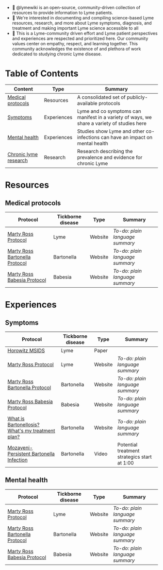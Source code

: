 - 👋 @lymewiki is an open-source, community-driven collection of resources to provide information to Lyme patients. 
- 👀 We're interested in documenting and compiling science-based Lyme resources, research, and more about Lyme symptoms, diagnosis, and treatment and making important Lyme science accessible to all
- 💞️ This is a Lyme-community driven effort and Lyme patient perspectives and experiences are respected and prioritized here. Our community values center on empathy, respect, and learning together. This community acknowledges the existence of and plethora of work dedicated to studying chronic Lyme disease.

<!---
lymewiki/lymewiki is a ✨ special ✨ repository because its `README.md` (this file) appears on your GitHub profile.
You can click the Preview link to take a look at your changes.
--->
# Table of Contents
| Content | Type | Summary |
| --- | --- | --- |
| [Medical protocols](#medical-protocols) | Resources | A consolidated set of publicly-available protocols|
| [Symptoms](#symptoms) | Experiences | Lyme and co symptoms can manifest in a variety of ways, we share a variety of studies here |
| [Mental health](#mental-health) | Experiences | Studies show Lyme and other co-infections can have an impact on mental health |
| [Chronic lyme research](#chronic-lyme-research) | Research | Research describing the prevalence and evidence for chronic Lyme |

# Resources
## Medical protocols
| Protocol | Tickborne disease | Type | Summary |
| --- | --- | --- | --- |
| [Marty Ross Protocol](https://www.treatlyme.net/lyme-disease-treatment-guidelines) | Lyme | Website | _To-do: plain language summary_ |
| [Marty Ross Bartonella Protocol](https://www.treatlyme.net/guide/ultimate-bartonella-treatments-and-treatment-guide)| Bartonella | Website | _To-do: plain language summary_ |
| [Marty Ross Babesia Protocol](https://www.treatlyme.net/guide/kills-babesia-a-brief-guide) | Babesia | Website | _To-do: plain language summary_ |

# Experiences
## Symptoms
| Protocol | Tickborne disease | Type | Summary |
| --- | --- | --- | --- |
| [Horowitz MSIDS](https://www.mdpi.com/2227-9032/6/4/129) | Lyme | Paper | | _To-do: plain language summary_ |
| [Marty Ross Protocol](https://www.treatlyme.net/lyme-disease-treatment-guidelines) | Lyme | Website | _To-do: plain language summary_ |
| [Marty Ross Bartonella Protocol](https://www.treatlyme.net/guide/ultimate-bartonella-treatments-and-treatment-guide)| Bartonella | Website | _To-do: plain language summary_ |
| [Marty Ross Babesia Protocol](https://www.treatlyme.net/guide/kills-babesia-a-brief-guide) | Babesia | Website | _To-do: plain language summary_ |
| [What is Bartonellosis? What's my treatment plan?](https://www.battlingbartonellosis.com/post/what-is-bartonellosis-and-what-s-the-plan) | Bartonella | Website|  _To-do: plain language summary_ |
| [Mozayeni- Persistent Bartonella Infection](https://www.youtube.com/watch?v=qSCHlNIdov0) | Bartonella | Video | Potential treatment strategics start at 1:00 |

## Mental health
| Protocol | Tickborne disease | Type | Summary |
| --- | --- | --- | --- |
| [Marty Ross Protocol](https://www.treatlyme.net/lyme-disease-treatment-guidelines) | Lyme | Website | _To-do: plain language summary_ |
| [Marty Ross Bartonella Protocol](https://www.treatlyme.net/guide/ultimate-bartonella-treatments-and-treatment-guide)| Bartonella | Website | _To-do: plain language summary_ |
| [Marty Ross Babesia Protocol](https://www.treatlyme.net/guide/kills-babesia-a-brief-guide) | Babesia | Website | _To-do: plain language summary_ |
